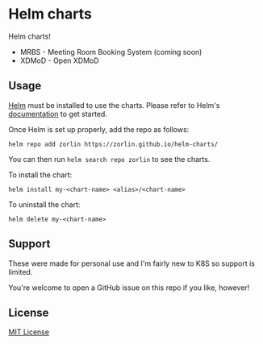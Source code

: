 # Helm charts
Helm charts!

* MRBS - Meeting Room Booking System (coming soon)
* XDMoD - Open XDMoD

## Usage

[Helm](https://helm.sh) must be installed to use the charts.
Please refer to Helm's [documentation](https://helm.sh/docs/) to get started.

Once Helm is set up properly, add the repo as follows:

```console
helm repo add zorlin https://zorlin.github.io/helm-charts/
```

You can then run `helm search repo zorlin` to see the charts.

To install the <chart-name> chart:

    helm install my-<chart-name> <alias>/<chart-name>

To uninstall the chart:

    helm delete my-<chart-name>

## Support

These were made for personal use and I'm fairly new to K8S so support is limited. 

You're welcome to open a GitHub issue on this repo if you like, however!

## License

[MIT License](./LICENSE)
